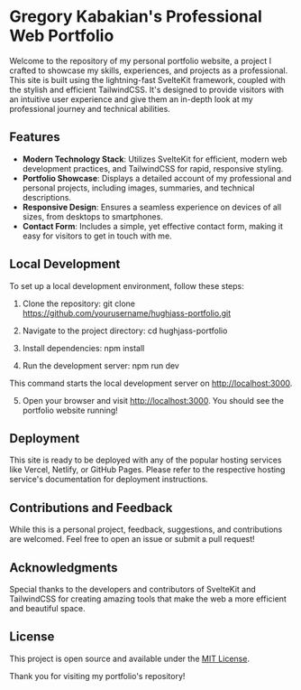 # Gregory Kabakian's Professional Web Portfolio

Welcome to the repository of my personal portfolio website, a project I crafted to showcase my skills, experiences, and projects as a professional. This site is built using the lightning-fast SvelteKit framework, coupled with the stylish and efficient TailwindCSS. It's designed to provide visitors with an intuitive user experience and give them an in-depth look at my professional journey and technical abilities.

## Features

- **Modern Technology Stack**: Utilizes SvelteKit for efficient, modern web development practices, and TailwindCSS for rapid, responsive styling.
- **Portfolio Showcase**: Displays a detailed account of my professional and personal projects, including images, summaries, and technical descriptions.
- **Responsive Design**: Ensures a seamless experience on devices of all sizes, from desktops to smartphones.
- **Contact Form**: Includes a simple, yet effective contact form, making it easy for visitors to get in touch with me.

## Local Development

To set up a local development environment, follow these steps:

1. Clone the repository:
   git clone https://github.com/yourusername/hughjass-portfolio.git

2. Navigate to the project directory:
   cd hughjass-portfolio

3. Install dependencies:
   npm install

4. Run the development server:
   npm run dev

This command starts the local development server on [http://localhost:3000](http://localhost:3000).

5. Open your browser and visit [http://localhost:3000](http://localhost:3000). You should see the portfolio website running!

## Deployment

This site is ready to be deployed with any of the popular hosting services like Vercel, Netlify, or GitHub Pages. Please refer to the respective hosting service's documentation for deployment instructions.

## Contributions and Feedback

While this is a personal project, feedback, suggestions, and contributions are welcomed. Feel free to open an issue or submit a pull request!

## Acknowledgments

Special thanks to the developers and contributors of SvelteKit and TailwindCSS for creating amazing tools that make the web a more efficient and beautiful space.

## License

This project is open source and available under the [MIT License](LICENSE).

Thank you for visiting my portfolio's repository!
